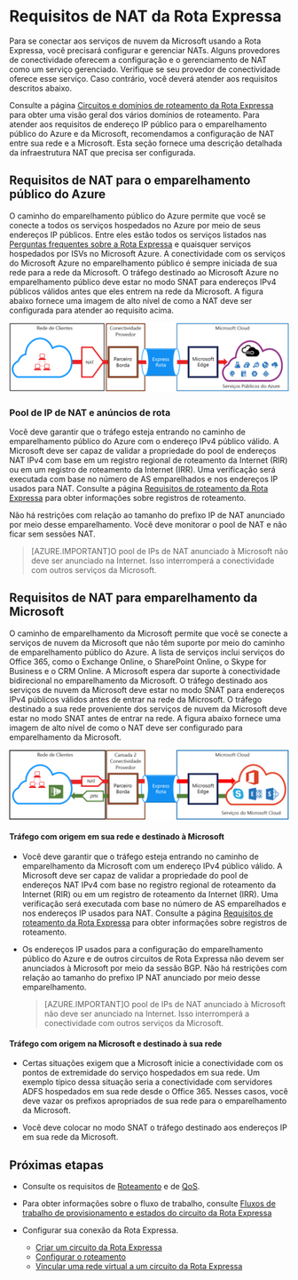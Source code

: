 <properties
   pageTitle="Requisitos de NAT para circuitos da Rota Expressa | Microsoft Azure"
   description="Esta página fornece os requisitos detalhados para a configuração e o gerenciamento de NAT para circuitos da Rota Expressa."
   documentationCenter="na"
   services="expressroute"
   authors="cherylmc"
   manager="carolz"
   editor=""/>
<tags
   ms.service="expressroute"
   ms.devlang="na"
   ms.topic="get-started-article"
   ms.tgt_pltfrm="na"
   ms.workload="infrastructure-services"
   ms.date="01/16/2016"
   ms.author="cherylmc"/>

# Requisitos de NAT da Rota Expressa

Para se conectar aos serviços de nuvem da Microsoft usando a Rota Expressa, você precisará configurar e gerenciar NATs. Alguns provedores de conectividade oferecem a configuração e o gerenciamento de NAT como um serviço gerenciado. Verifique se seu provedor de conectividade oferece esse serviço. Caso contrário, você deverá atender aos requisitos descritos abaixo.

Consulte a página [Circuitos e domínios de roteamento da Rota Expressa](expressroute-circuit-peerings.md) para obter uma visão geral dos vários domínios de roteamento. Para atender aos requisitos de endereço IP público para o emparelhamento público do Azure e da Microsoft, recomendamos a configuração de NAT entre sua rede e a Microsoft. Esta seção fornece uma descrição detalhada da infraestrutura NAT que precisa ser configurada.

## Requisitos de NAT para o emparelhamento público do Azure

O caminho do emparelhamento público do Azure permite que você se conecte a todos os serviços hospedados no Azure por meio de seus endereços IP públicos. Entre eles estão todos os serviços listados nas [Perguntas frequentes sobre a Rota Expressa](expressroute-faqs.md) e quaisquer serviços hospedados por ISVs no Microsoft Azure. A conectividade com os serviços do Microsoft Azure no emparelhamento público é sempre iniciada de sua rede para a rede da Microsoft. O tráfego destinado ao Microsoft Azure no emparelhamento público deve estar no modo SNAT para endereços IPv4 públicos válidos antes que eles entrem na rede da Microsoft. A figura abaixo fornece uma imagem de alto nível de como a NAT deve ser configurada para atender ao requisito acima.

![](./media/expressroute-nat/expressroute-nat-azure-public.png)

### Pool de IP de NAT e anúncios de rota

Você deve garantir que o tráfego esteja entrando no caminho de emparelhamento público do Azure com o endereço IPv4 público válido. A Microsoft deve ser capaz de validar a propriedade do pool de endereços NAT IPv4 com base em um registro regional de roteamento da Internet (RIR) ou em um registro de roteamento da Internet (IRR). Uma verificação será executada com base no número de AS emparelhados e nos endereços IP usados para NAT. Consulte a página [Requisitos de roteamento da Rota Expressa](expressroute-routing.md) para obter informações sobre registros de roteamento.
 
Não há restrições com relação ao tamanho do prefixo IP de NAT anunciado por meio desse emparelhamento. Você deve monitorar o pool de NAT e não ficar sem sessões NAT.

>[AZURE.IMPORTANT]O pool de IPs de NAT anunciado à Microsoft não deve ser anunciado na Internet. Isso interromperá a conectividade com outros serviços da Microsoft.

## Requisitos de NAT para emparelhamento da Microsoft

O caminho de emparelhamento da Microsoft permite que você se conecte a serviços de nuvem da Microsoft que não têm suporte por meio do caminho de emparelhamento público do Azure. A lista de serviços inclui serviços do Office 365, como o Exchange Online, o SharePoint Online, o Skype for Business e o CRM Online. A Microsoft espera dar suporte à conectividade bidirecional no emparelhamento da Microsoft. O tráfego destinado aos serviços de nuvem da Microsoft deve estar no modo SNAT para endereços IPv4 públicos válidos antes de entrar na rede da Microsoft. O tráfego destinado a sua rede proveniente dos serviços de nuvem da Microsoft deve estar no modo SNAT antes de entrar na rede. A figura abaixo fornece uma imagem de alto nível de como o NAT deve ser configurado para emparelhamento da Microsoft.
 
![](./media/expressroute-nat/expressroute-nat-microsoft.png)


#### Tráfego com origem em sua rede e destinado à Microsoft

- Você deve garantir que o tráfego esteja entrando no caminho de emparelhamento da Microsoft com um endereço IPv4 público válido. A Microsoft deve ser capaz de validar a propriedade do pool de endereços NAT IPv4 com base no registro regional de roteamento da Internet (RIR) ou em um registro de roteamento da Internet (IRR). Uma verificação será executada com base no número de AS emparelhados e nos endereços IP usados para NAT. Consulte a página [Requisitos de roteamento da Rota Expressa](expressroute-routing.md) para obter informações sobre registros de roteamento.

- Os endereços IP usados para a configuração do emparelhamento público do Azure e de outros circuitos de Rota Expressa não devem ser anunciados à Microsoft por meio da sessão BGP. Não há restrições com relação ao tamanho do prefixo IP NAT anunciado por meio desse emparelhamento.

	>[AZURE.IMPORTANT]O pool de IPs de NAT anunciado à Microsoft não deve ser anunciado na Internet. Isso interromperá a conectividade com outros serviços da Microsoft.

#### Tráfego com origem na Microsoft e destinado à sua rede

- Certas situações exigem que a Microsoft inicie a conectividade com os pontos de extremidade do serviço hospedados em sua rede. Um exemplo típico dessa situação seria a conectividade com servidores ADFS hospedados em sua rede desde o Office 365. Nesses casos, você deve vazar os prefixos apropriados de sua rede para o emparelhamento da Microsoft. 

- Você deve colocar no modo SNAT o tráfego destinado aos endereços IP em sua rede da Microsoft.

## Próximas etapas

- Consulte os requisitos de [Roteamento](expressroute-routing.md) e de [QoS](expressroute-qos.md).
- Para obter informações sobre o fluxo de trabalho, consulte [Fluxos de trabalho de provisionamento e estados do circuito da Rota Expressa](expressroute-workflows.md)
- Configurar sua conexão da Rota Expressa.

	- [Criar um circuito da Rota Expressa](expressroute-howto-circuit-classic.md)
	- [Configurar o roteamento](expressroute-howto-routing-classic.md)
	- [Vincular uma rede virtual a um circuito da Rota Expressa](expressroute-howto-linkvnet-classic.md)

<!---HONumber=AcomDC_0121_2016-->